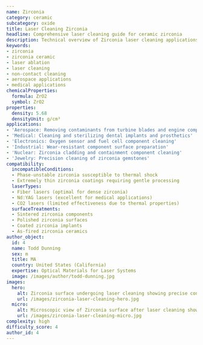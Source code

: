 ```yaml
---
name: Zirconia
category: ceramic
subcategory: oxide
title: Laser Cleaning Zirconia
headline: Comprehensive laser cleaning guide for ceramic zirconia
description: Technical overview of Zirconia laser cleaning applications and parameters
keywords:
- zirconia
- zirconia ceramic
- laser ablation
- laser cleaning
- non-contact cleaning
- aerospace applications
- medical applications
chemicalProperties:
  formula: ZrO2
  symbol: ZrO2
properties:
  density: 5.68
  densityUnit: g/cm³
applications:
- 'Aerospace: Removing contaminants from turbine blades and engine components'
- 'Medical: Cleaning and sterilizing dental implants and prosthetics'
- 'Electronics: Oxygen sensor and fuel cell component cleaning'
- 'Industrial: Wear-resistant component surface preparation'
- 'Nuclear: Zirconia cladding and containment component cleaning'
- 'Jewelry: Precision cleaning of zirconia gemstones'
compatibility:
  incompatibleConditions:
  - Phase-unstable zirconia susceptible to thermal shock
  - Extremely thin zirconia coatings requiring gentle processing
  laserTypes:
  - Fiber lasers (optimal for dense zirconia)
  - Nd:YAG lasers (excellent for medical applications)
  - CO2 lasers (limited effectiveness due to thermal properties)
  surfaceTreatments:
  - Sintered zirconia components
  - Polished zirconia surfaces
  - Coated zirconia implants
  - As-fired zirconia ceramics
author_object:
  id: 4
  name: Todd Dunning
  sex: m
  title: MA
  country: United States (California)
  expertise: Optical Materials for Laser Systems
  image: /images/author/todd-dunning.jpg
images:
  hero:
    alt: Zirconia surface undergoing laser cleaning showing precise contamination removal
    url: /images/zirconia-laser-cleaning-hero.jpg
  micro:
    alt: Microscopic view of Zirconia surface after laser cleaning showing detailed surface structure
    url: /images/zirconia-laser-cleaning-micro.jpg
complexity: high
difficulty_score: 4
author_id: 4
---
```

